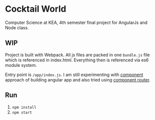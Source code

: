 # Cocktail World
Computer Science at KEA, 4th semester final project for AngularJs and Node class.

## WIP
Project is built with Webpack. All js files are packed in one `bundle.js` file which is referenced
in index.html. Everything then is referenced via es6 module system.

Entry point is `/app/index.js`.
I am still experimenting with [component](https://docs.angularjs.org/guide/component) approach of building angular app and also
tried using [component router](https://docs.angularjs.org/guide/component-router).

## Run
1. `npm install`
2. `npm start`